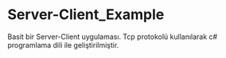 # Server-Client_Example
Basit bir Server-Client uygulaması.
Tcp protokolü kullanılarak c# programlama dili ile geliştirilmiştir.
